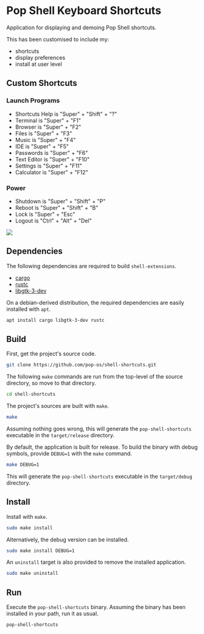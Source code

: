 # Pop Shell Keyboard Shortcuts

Application for displaying and demoing Pop Shell shortcuts.

This has been customised to include my:
* shortcuts
* display preferences 
* install at user level

## Custom Shortcuts

### Launch Programs

* Shortcuts Help is "Super" + "Shift" + "?"
* Terminal is "Super" + "F1"
* Browser is "Super" + "F2"
* Files is "Super" + "F3"
* Music is "Super" + "F4"
* IDE is "Super" + "F5"
* Passwords is "Super" + "F6"
* Text Editor is "Super" + "F10"
* Settings is "Super" + "F11"
* Calculator is "Super" + "F12"

### Power

* Shutdown is "Super" + "Shift" + "P"
* Reboot is "Super" + "Shift" + "B"
* Lock is "Super" + "Esc"
* Logout is "Ctrl" + "Alt" + "Del"

![](screenshot.png)

## Dependencies

The following dependencies are required to build `shell-extensions`.

* [cargo](https://packages.debian.org/stable/rust/cargo)
* [rustc](https://packages.debian.org/stable/rust/rustc)
* [libgtk-3-dev](https://packages.debian.org/stable/libdevel/libgtk-3-dev)

On a debian-derived distribution, the required dependencies are easily installed with `apt`.

```sh
apt install cargo libgtk-3-dev rustc
```

## Build

First, get the project's source code.

```sh
git clone https://github.com/pop-os/shell-shortcuts.git
```

The following `make` commands are run from the top-level of the source directory, so move to that directory.

```sh
cd shell-shortcuts
```

The project's sources are built with `make`.

```sh
make
```

Assuming nothing goes wrong, this will generate the `pop-shell-shortcuts` executable in the `target/release` directory.

By default, the application is built for release.
To build the binary with debug symbols, provide `DEBUG=1` with the `make` command.

```sh
make DEBUG=1
```

This will generate the `pop-shell-shortcuts` executable in the `target/debug` directory.

## Install

Install with `make`.

```sh
sudo make install
```

Alternatively, the debug version can be installed.

```sh
sudo make install DEBUG=1
```

An `uninstall` target is also provided to remove the installed application.

```sh
sudo make uninstall
```

## Run

Execute the `pop-shell-shortcuts` binary.
Assuming the binary has been installed in your path, run it as usual.

```sh
pop-shell-shortcuts
```
